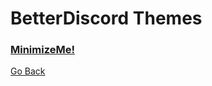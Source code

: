 # BetterDiscord Themes
### [MinimizeMe!](https://github.com/dvcky/BetterDiscord/tree/master/themes/MinimizeMe)
[Go Back](https://github.com/dvcky/BetterDiscord)
